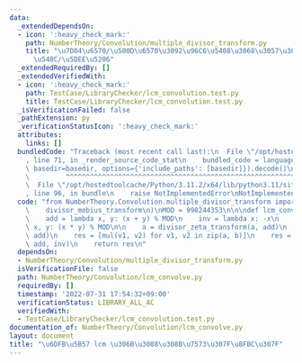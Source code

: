 ```yaml
---
data:
  _extendedDependsOn:
  - icon: ':heavy_check_mark:'
    path: NumberTheory/Convolution/multiple_divisor_transform.py
    title: "\u7D04\u6570/\u500D\u6570\u3092\u96C6\u5408\u3068\u3057\u305F\u7D2F\u7A4D\
      \u548C/\u5DEE\u5206"
  _extendedRequiredBy: []
  _extendedVerifiedWith:
  - icon: ':heavy_check_mark:'
    path: TestCase/LibraryChecker/lcm_convolution.test.py
    title: TestCase/LibraryChecker/lcm_convolution.test.py
  _isVerificationFailed: false
  _pathExtension: py
  _verificationStatusIcon: ':heavy_check_mark:'
  attributes:
    links: []
  bundledCode: "Traceback (most recent call last):\n  File \"/opt/hostedtoolcache/Python/3.11.2/x64/lib/python3.11/site-packages/onlinejudge_verify/documentation/build.py\"\
    , line 71, in _render_source_code_stat\n    bundled_code = language.bundle(stat.path,\
    \ basedir=basedir, options={'include_paths': [basedir]}).decode()\n          \
    \         ^^^^^^^^^^^^^^^^^^^^^^^^^^^^^^^^^^^^^^^^^^^^^^^^^^^^^^^^^^^^^^^^^^^^^^^^^^^^^^^^^\n\
    \  File \"/opt/hostedtoolcache/Python/3.11.2/x64/lib/python3.11/site-packages/onlinejudge_verify/languages/python.py\"\
    , line 96, in bundle\n    raise NotImplementedError\nNotImplementedError\n"
  code: "from NumberTheory.Convolution.multiple_divisor_transform import (\n    divisor_zeta_transform,\n\
    \    divisor_mobius_transform\n)\nMOD = 998244353\n\n\ndef lcm_convolve(a, b):\n\
    \    add = lambda x, y: (x + y) % MOD\n    inv = lambda x: -x\n    mul = lambda\
    \ x, y: (x * y) % MOD\n\n    a = divisor_zeta_transform(a, add)\n    b = divisor_zeta_transform(b,\
    \ add)\n    res = [mul(v1, v2) for v1, v2 in zip(a, b)]\n    res = divisor_mobius_transform(res,\
    \ add, inv)\n    return res\n"
  dependsOn:
  - NumberTheory/Convolution/multiple_divisor_transform.py
  isVerificationFile: false
  path: NumberTheory/Convolution/lcm_convolve.py
  requiredBy: []
  timestamp: '2022-07-31 17:54:32+09:00'
  verificationStatus: LIBRARY_ALL_AC
  verifiedWith:
  - TestCase/LibraryChecker/lcm_convolution.test.py
documentation_of: NumberTheory/Convolution/lcm_convolve.py
layout: document
title: "\u6DFB\u5B57 lcm \u306B\u3088\u308B\u7573\u307F\u8FBC\u307F"
---
```

